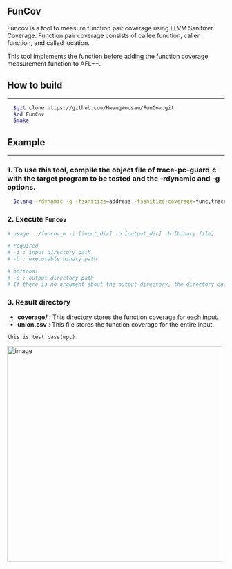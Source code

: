 ## FunCov
  Funcov is a tool to measure function pair coverage using LLVM Sanitizer Coverage.
  Function pair coverage consists of callee function, caller function, and called location.

  This tool implements the function before adding the function coverage measurement function to AFL++.

## How to build
------------------------------------
```bash  
  $git clone https://github.com/Hwangwoosam/FunCov.git
  $cd FunCov
  $make
```

## Example
-----------------------------------
### 1. To use this tool, compile the object file of trace-pc-guard.c with the target program to be tested and the -rdynamic and -g options.
```bash
  $clang -rdynamic -g -fsanitize=address -fsanitize-coverage=func,trace-pc-guard execute_file_name trace-pc-guard.o
```

### 2. Execute `Funcov`
```bash
# usage: ./funcov_m -i [input_dir] -o [output_dir] -b [binary file]

# required
# -i : input directory path
# -b : executable binary path 

# optional
# -o : output directory path
# If there is no argument about the output directory, the directory called output is set as a default value. 
```
### 3. Result directory

* **coverage/** : This directory stores the function coverage for each input.
* **union.csv** : This file stores the function coverage for the entire input.

`this is test case(mpc)`

<img width="498" alt = "image" src="https://user-images.githubusercontent.com/61729954/154293590-7ef9b8e4-3a1f-48ff-8da7-f1d4edca936a.png">

